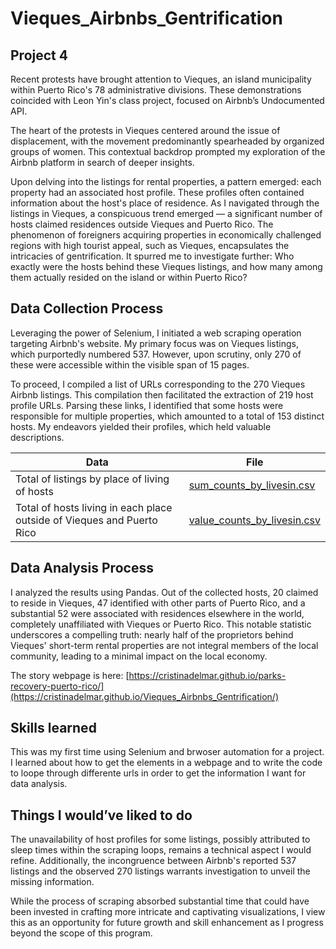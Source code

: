 # Vieques_Airbnbs_Gentrification
## Project 4

Recent protests have brought attention to Vieques, an island municipality within Puerto Rico's 78 administrative divisions. These demonstrations coincided with Leon Yin's class project, focused on Airbnb’s Undocumented API.

The heart of the protests in Vieques centered around the issue of displacement, with the movement predominantly spearheaded by organized groups of women. This contextual backdrop prompted my exploration of the Airbnb platform in search of deeper insights. 

Upon delving into the listings for rental properties, a pattern emerged: each property had an associated host profile. These profiles often contained information about the host's place of residence. As I navigated through the listings in Vieques, a conspicuous trend emerged — a significant number of hosts claimed residences outside Vieques and Puerto Rico.
The phenomenon of foreigners acquiring properties in economically challenged regions with high tourist appeal, such as Vieques, encapsulates the intricacies of gentrification. It spurred me to investigate further: Who exactly were the hosts behind these Vieques listings, and how many among them actually resided on the island or within Puerto Rico?

## Data Collection Process

Leveraging the power of Selenium, I initiated a web scraping operation targeting Airbnb's website. My primary focus was on Vieques listings, which purportedly numbered 537. However, upon scrutiny, only 270 of these were accessible within the visible span of 15 pages.

To proceed, I compiled a list of URLs corresponding to the 270 Vieques Airbnb listings. This compilation then facilitated the extraction of 219 host profile URLs. Parsing these links, I identified that some hosts were responsible for multiple properties, which amounted to a total of 153 distinct hosts. My endeavors yielded their profiles, which held valuable descriptions.

|  Data                 | File                                                                                                          |
| --------------------- | ------------------------------------------------------------------------------------------------------------- |
|Total of listings by place of living of hosts |[sum_counts_by_livesin.csv](https://github.com/cristinadelmar/Vieques_Airbnbs_Gentrification/blob/main/sum_counts_by_livesin.csv)          |
|Total of hosts living in each place outside of Vieques and Puerto Rico| [value_counts_by_livesin.csv](https://github.com/cristinadelmar/Vieques_Airbnbs_Gentrification/blob/main/value_counts_by_livesin.csv)    |


## Data Analysis Process

I analyzed the results using Pandas. Out of the collected hosts, 20 claimed to reside in Vieques, 47 identified with other parts of Puerto Rico, and a substantial 52 were associated with residences elsewhere in the world, completely unaffiliated with Vieques or Puerto Rico. This notable statistic underscores a compelling truth: nearly half of the proprietors behind Vieques' short-term rental properties are not integral members of the local community, leading to a minimal impact on the local economy.

The story webpage is here: [https://cristinadelmar.github.io/parks-recovery-puerto-rico/](https://cristinadelmar.github.io/Vieques_Airbnbs_Gentrification/)

## Skills learned

This was my first time using Selenium and brwoser automation for a project. I learned about how to get the elements in a webpage and to write the code to loope through differente urls in order to get the information I want for data analysis. 

## Things I would’ve liked to do

The unavailability of host profiles for some listings, possibly attributed to sleep times within the scraping loops, remains a technical aspect I would refine. Additionally, the incongruence between Airbnb's reported 537 listings and the observed 270 listings warrants investigation to unveil the missing information.

While the process of scraping absorbed substantial time that could have been invested in crafting more intricate and captivating visualizations, I view this as an opportunity for future growth and skill enhancement as I progress beyond the scope of this program.


 
